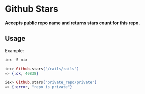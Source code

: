 # Github Stars

**Accepts public repo name and returns stars count for this repo.**

## Usage

Example:
```elixir
iex -S mix

iex> Github.stars("/rails/rails")
=> {:ok, 40838}

iex> Github.stars("private_repo/private")
=> {:error, "repo is private"}
```
